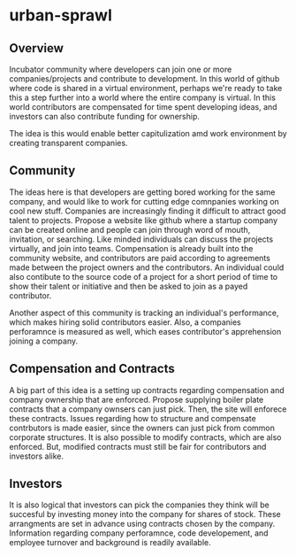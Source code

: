 # urban-sprawl

## Overview
Incubator community where developers can join one or more companies/projects and contribute to development. In this world of github where code is shared in a virtual environment, perhaps we're ready to take this a step further into a world where the entire company is virtual. In this world contributors are compensated for time spent developing ideas, and investors can also contribute funding for ownership.

The idea is this would enable better capitulization amd work environment by creating transparent companies. 

## Community
The ideas here is that developers are getting bored working for the same company, and would like to work for cutting edge comnpanies working on cool new stuff. Companies are increasingly finding it difficult to attract good talent to projects. Propose a website like github where a startup company can be created online and people can join through word of mouth, invitation, or searching. Like minded individuals can discuss the projects virtually, and join into teams. Compensation is already built into the community website, and contributors are paid according to agreements made between the project owners and the contributors. An individual could also contibute to the source code of a project for a short period of time to show their talent or initiative and then be asked to join as a payed contributor.

Another aspect of this community is tracking an individual's performance, which makes hiring solid contributors easier. Also, a companies perforamnce is measured as well, which eases contributor's apprehension joining a company.

## Compensation and Contracts
A big part of this idea is a setting up contracts regarding compensation and company ownership that are enforced. Propose supplying boiler plate contracts that a company ownsers can just pick. Then, the site will enforece these contracts. Issues regarding how to structure and compensate contrbutors is made easier, since the owners can just pick from common corporate structures. It is also possible to modify contracts, which are also enforced. But, modified contracts must still be fair for contributors and investors alike.

## Investors
It is also logical that investors can pick the companies they think will be succesful by investing money into the company for shares of stock. These arrangments are set in advance using contracts chosen by the company. Information regarding company perforamnce, code developement, and employee turnover and background is readily available.
